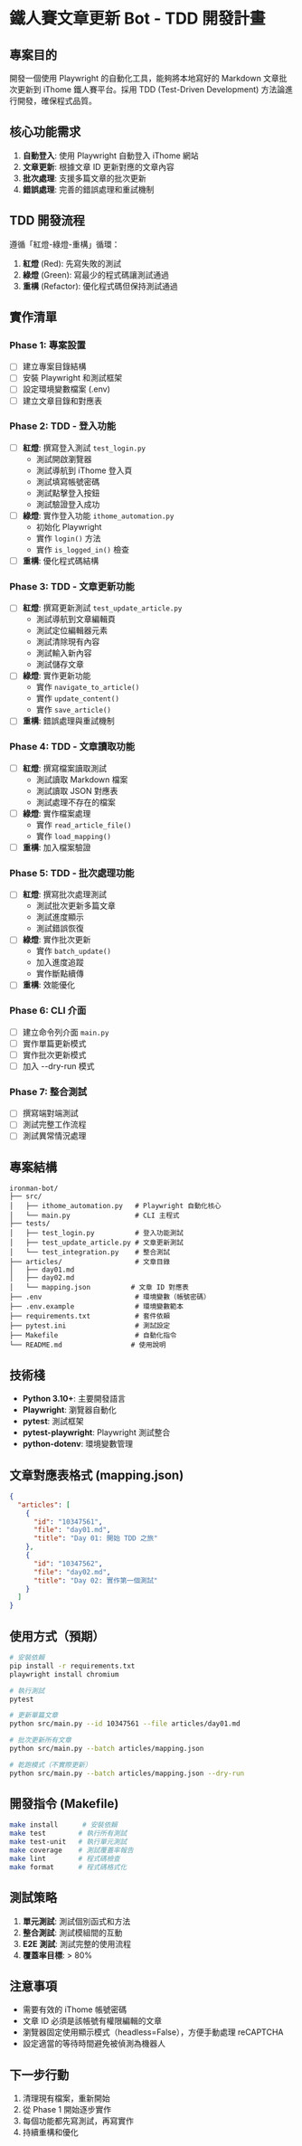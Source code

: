 # 鐵人賽文章更新 Bot - TDD 開發計畫

## 專案目的
開發一個使用 Playwright 的自動化工具，能夠將本地寫好的 Markdown 文章批次更新到 iThome 鐵人賽平台。採用 TDD (Test-Driven Development) 方法論進行開發，確保程式品質。

## 核心功能需求
1. **自動登入**: 使用 Playwright 自動登入 iThome 網站
2. **文章更新**: 根據文章 ID 更新對應的文章內容
3. **批次處理**: 支援多篇文章的批次更新
4. **錯誤處理**: 完善的錯誤處理和重試機制

## TDD 開發流程
遵循「紅燈-綠燈-重構」循環：
1. **紅燈** (Red): 先寫失敗的測試
2. **綠燈** (Green): 寫最少的程式碼讓測試通過
3. **重構** (Refactor): 優化程式碼但保持測試通過

## 實作清單

### Phase 1: 專案設置
- [ ] 建立專案目錄結構
- [ ] 安裝 Playwright 和測試框架
- [ ] 設定環境變數檔案 (.env)
- [ ] 建立文章目錄和對應表

### Phase 2: TDD - 登入功能
- [ ] **紅燈**: 撰寫登入測試 `test_login.py`
  - 測試開啟瀏覽器
  - 測試導航到 iThome 登入頁
  - 測試填寫帳號密碼
  - 測試點擊登入按鈕
  - 測試驗證登入成功
- [ ] **綠燈**: 實作登入功能 `ithome_automation.py`
  - 初始化 Playwright
  - 實作 `login()` 方法
  - 實作 `is_logged_in()` 檢查
- [ ] **重構**: 優化程式碼結構

### Phase 3: TDD - 文章更新功能
- [ ] **紅燈**: 撰寫更新測試 `test_update_article.py`
  - 測試導航到文章編輯頁
  - 測試定位編輯器元素
  - 測試清除現有內容
  - 測試輸入新內容
  - 測試儲存文章
- [ ] **綠燈**: 實作更新功能
  - 實作 `navigate_to_article()`
  - 實作 `update_content()`
  - 實作 `save_article()`
- [ ] **重構**: 錯誤處理與重試機制

### Phase 4: TDD - 文章讀取功能
- [ ] **紅燈**: 撰寫檔案讀取測試
  - 測試讀取 Markdown 檔案
  - 測試讀取 JSON 對應表
  - 測試處理不存在的檔案
- [ ] **綠燈**: 實作檔案處理
  - 實作 `read_article_file()`
  - 實作 `load_mapping()`
- [ ] **重構**: 加入檔案驗證

### Phase 5: TDD - 批次處理功能
- [ ] **紅燈**: 撰寫批次處理測試
  - 測試批次更新多篇文章
  - 測試進度顯示
  - 測試錯誤恢復
- [ ] **綠燈**: 實作批次更新
  - 實作 `batch_update()`
  - 加入進度追蹤
  - 實作斷點續傳
- [ ] **重構**: 效能優化

### Phase 6: CLI 介面
- [ ] 建立命令列介面 `main.py`
- [ ] 實作單篇更新模式
- [ ] 實作批次更新模式
- [ ] 加入 --dry-run 模式

### Phase 7: 整合測試
- [ ] 撰寫端對端測試
- [ ] 測試完整工作流程
- [ ] 測試異常情況處理

## 專案結構
```
ironman-bot/
├── src/
│   ├── ithome_automation.py   # Playwright 自動化核心
│   └── main.py                # CLI 主程式
├── tests/
│   ├── test_login.py          # 登入功能測試
│   ├── test_update_article.py # 文章更新測試
│   └── test_integration.py    # 整合測試
├── articles/                  # 文章目錄
│   ├── day01.md
│   ├── day02.md
│   └── mapping.json          # 文章 ID 對應表
├── .env                       # 環境變數（帳號密碼）
├── .env.example               # 環境變數範本
├── requirements.txt           # 套件依賴
├── pytest.ini                 # 測試設定
├── Makefile                   # 自動化指令
└── README.md                 # 使用說明
```

## 技術棧
- **Python 3.10+**: 主要開發語言
- **Playwright**: 瀏覽器自動化
- **pytest**: 測試框架
- **pytest-playwright**: Playwright 測試整合
- **python-dotenv**: 環境變數管理

## 文章對應表格式 (mapping.json)
```json
{
  "articles": [
    {
      "id": "10347561",
      "file": "day01.md",
      "title": "Day 01: 開始 TDD 之旅"
    },
    {
      "id": "10347562", 
      "file": "day02.md",
      "title": "Day 02: 實作第一個測試"
    }
  ]
}
```

## 使用方式（預期）
```bash
# 安裝依賴
pip install -r requirements.txt
playwright install chromium

# 執行測試
pytest

# 更新單篇文章
python src/main.py --id 10347561 --file articles/day01.md

# 批次更新所有文章
python src/main.py --batch articles/mapping.json

# 乾跑模式（不實際更新）
python src/main.py --batch articles/mapping.json --dry-run
```

## 開發指令 (Makefile)
```bash
make install      # 安裝依賴
make test        # 執行所有測試
make test-unit   # 執行單元測試
make coverage    # 測試覆蓋率報告
make lint        # 程式碼檢查
make format      # 程式碼格式化
```

## 測試策略
1. **單元測試**: 測試個別函式和方法
2. **整合測試**: 測試模組間的互動
3. **E2E 測試**: 測試完整的使用流程
4. **覆蓋率目標**: > 80%

## 注意事項
- 需要有效的 iThome 帳號密碼
- 文章 ID 必須是該帳號有權限編輯的文章
- 瀏覽器固定使用顯示模式（headless=False），方便手動處理 reCAPTCHA
- 設定適當的等待時間避免被偵測為機器人

## 下一步行動
1. 清理現有檔案，重新開始
2. 從 Phase 1 開始逐步實作
3. 每個功能都先寫測試，再寫實作
4. 持續重構和優化